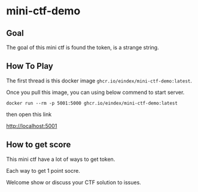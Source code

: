 # mini-ctf-demo

## Goal

The goal of this mini ctf is found the token, is a strange string.

## How To Play

The first thread is this docker image `ghcr.io/eindex/mini-ctf-demo:latest`.

Once you pull this image, you can using below commend to start server.

```
docker run --rm -p 5001:5000 ghcr.io/eindex/mini-ctf-demo:latest
```

then open this link

[http://localhost:5001](http://localhost:5001)


## How to get score

This mini ctf have a lot of ways to get token.

Each way to get 1 point socre.

Welcome show or discuss your CTF solution to issues.
